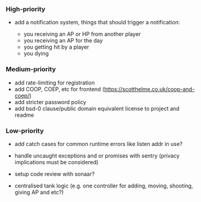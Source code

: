 ### High-priority

- add a notification system, things that should trigger a notification:

  - you receiving an AP or HP from another player
  - you receiving an AP for the day
  - you getting hit by a player
  - you dying

### Medium-priority

- add rate-limiting for registration
- add COOP, COEP, etc for frontend (https://scotthelme.co.uk/coop-and-coep/)
- add stricter password policy
- add bsd-0 clause/public domain equivalent license to project and readme

### Low-priority

- add catch cases for common runtime errors like listen addr in use?

- handle uncaught exceptions and or promises with sentry (privacy implications must be considered)
- setup code review with sonaar?

- centralised tank logic (e.g. one controller for adding, moving, shooting, giving AP and etc?)
